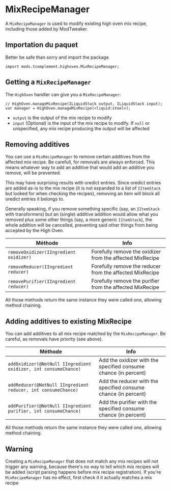 # MixRecipeManager

A `MixRecipeManager` is used to modify existing high oven mix recipe, including those added by ModTweaker.

## Importation du paquet

Better be safe than sorry and import the package

```zenscript
import mods.tcomplement.highoven.MixRecipeManager;
```

## Getting a `MixRecipeManager`

The `HighOven` handler can give you a `MixRecipeManager`:

```zenscript
// HighOven.manageMixRecipe(ILiquidStack output, ILiquidStack input);
var manager = HighOven.manageMixRecipe(<liquid:steel>);
```

+ `output` is the output of the mix recipe to modify
+ `input` (Optional) is the input of the mix recipe to modify. If `null` or unspecified, any mix recipe producing the output will be affected

## Removing additives

You can use a `MixRecipeManager` to remove certain additives from the affected mix recipe. Be carefull, for removals are always enforced. This means whatever way to add an additive that would add an additive you remove, will be prevented.

This may have surprising results with oredict entries. Since oredict entries are added as-is to the mix recipe (it is not expanded to a list of `IItemStack` but looked for when checking the recipes), removing an item will block all oredict entries it belongs to.

Generally speaking, if you remove something specific (say, an `IItemStack` with transformers) but an (single) additive addition would allow what you removed plus some other things (say, a more generic `IItemStack`), the whole addition will be cancelled, preventing said other things from being accepted by the High Oven.

| Méthode                                | Info                                                      |
| -------------------------------------- | --------------------------------------------------------- |
| `removeOxidizer(IIngredient oxidizer)` | Forefully remove the oxidizer from the affected MixRecipe |
| `removeReducer(IIngredient reducer)`   | Forefully remove the reducer from the affected MixRecipe  |
| `removePurifier(IIngredient reducer)`  | Forefully remove the purifier from the affected MixRecipe |


All those methods return the same instance they were called one, allowing method chaining.

## Adding additives to existing MixRecipe

You can add additives to all mix recipe matched by the `MixRecipeManager`. Be careful, as removals have priority (see above).

| Méthode                                                         | Info                                                            |
| --------------------------------------------------------------- | --------------------------------------------------------------- |
| `addOxidizer(@NotNull IIngredient oxidizer, int consumeChance)` | Add the oxidizer with the specified consume chance (in percent) |
| `addReducer(@NotNull IIngredient reducer, int consumeChance)`   | Add the reducer with the specified consume chance (in percent)  |
| `addPurifier(@NotNull IIngredient purifier, int consumeChance)` | Add the purifier with the specified consume chance (in percent) |


All those methods return the same instance they were called one, allowing method chaining.

## Warning

Creating a `MixRecipeManager` that does not match any mix recipes will not trigger any warning, because there's no way to tell which mix recipes will be added (script parsing happens before mix recipe registration). If you're `MixRecipeManager` has no effect, first check it it actually matches a mix recipe